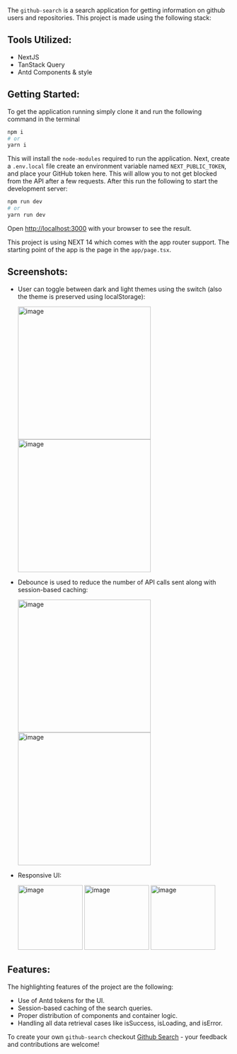 The `github-search` is a search application for getting information on github users and repositories. This project is made using the following stack:

## Tools Utilized:

- NextJS
- TanStack Query
- Antd Components & style

## Getting Started:

To get the application running simply clone it and run the following command in the terminal

```bash
npm i
# or
yarn i
```

This will install the `node-modules` required to run the application. Next, create a `.env.local` file create an environment variable named `NEXT_PUBLIC_TOKEN`, and place your GitHub token here.
This will allow you to not get blocked from the API after a few requests. After this run the following to start the development server:

```bash
npm run dev
# or
yarn run dev
```

Open [http://localhost:3000](http://localhost:3000) with your browser to see the result.

This project is using NEXT 14 which comes with the app router support. The starting point of the app is the page in the `app/page.tsx`.

## Screenshots:

- User can toggle between dark and light themes using the switch (also the theme is preserved using localStorage):  
  <div>
    <img width="300" alt="image" src="https://github.com/hannanxo/github-search-app/assets/88934213/36fda9f7-6c28-4953-9f80-c8c2f2ef2370">
    <img width="300" alt="image" src="https://github.com/hannanxo/github-search-app/assets/88934213/2e6df9f0-456c-4ea9-9d68-8fc061ad7450">
  </div>

- Debounce is used to reduce the number of API calls sent along with session-based caching:
  <div>
    <img width="300" alt="image" src="https://github.com/hannanxo/github-search-app/assets/88934213/ad1bd593-5595-47be-b8ea-ec31bceaa9bc">
    <img width="300" alt="image" src="https://github.com/hannanxo/github-search-app/assets/88934213/8b2aca07-9fbe-491c-a57f-85a2c5384676">
  </div>


- Responsive UI:
   <div>
      <img width="146" alt="image" src="https://github.com/hannanxo/github-search-app/assets/88934213/9c8cb44e-eb59-47cd-9b92-76d2613828b1">
      <img width="146" alt="image" src="https://github.com/hannanxo/github-search-app/assets/88934213/33f6f038-e88b-4089-a221-f4fba7cd9947">
      <img width="146" alt="image"  src="https://github.com/hannanxo/github-search-app/assets/88934213/31f7242d-52f9-438e-a415-2ac6dc265a30">
  </div>


## Features:

The highlighting features of the project are the following:

- Use of Antd tokens for the UI.
- Session-based caching of the search queries.
- Proper distribution of components and container logic.
- Handling all data retrieval cases like isSuccess, isLoading, and isError.

To create your own `github-search` checkout [Github Search](https://dev-portal.carbonteq.com/docs/Training/react/githubsearch) - your feedback and contributions are welcome!
